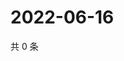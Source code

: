 # 2022-06-16

共 0 条

<!-- BEGIN WEIBO -->
<!-- 最后更新时间 Thu Jun 16 2022 08:27:02 GMT+0800 (China Standard Time) -->

<!-- END WEIBO -->
